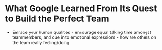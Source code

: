 # What Google Learned From Its Quest to Build the Perfect Team
- Emrace your human qualities - encourage equal talking time amongst teammembers, and cue in to emotional expressions - how are others on the team really feeling/doing